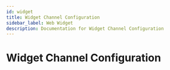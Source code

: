 ```yaml
---
id: widget
title: Widget Channel Configuration
sidebar_label: Web Widget
description: Documentation for Widget Channel Configuration
---
```


# Widget Channel Configuration
